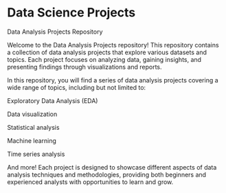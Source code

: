 # Data Science Projects
Data Analysis Projects Repository

Welcome to the Data Analysis Projects repository! This repository contains a collection of data analysis projects that explore various datasets and topics. Each project focuses on analyzing data, gaining insights, and presenting findings through visualizations and reports.

In this repository, you will find a series of data analysis projects covering a wide range of topics, including but not limited to:

Exploratory Data Analysis (EDA)

Data visualization

Statistical analysis

Machine learning

Time series analysis

And more!
Each project is designed to showcase different aspects of data analysis techniques and methodologies, providing both beginners and experienced analysts with opportunities to learn and grow.
